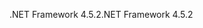 <span data-ttu-id="947e4-101">.NET Framework 4.5.2</span><span class="sxs-lookup"><span data-stu-id="947e4-101">.NET Framework 4.5.2</span></span>